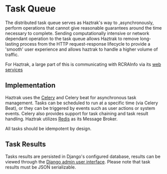 # Task Queue

The distributed task queue serves as Haztrak's way to ,asynchronously, perform
operations that cannot give reasonable guarantees around the time necessary to
complete. Sending computationally intensive or network dependant operation to
the task queue allows Haztrak to remove long-lasting process from the HTTP
request-response lifecycle to provide a 'smooth' user experience and allows
haztrak to handle a higher volume of traffic.

For Haztrak, a large part of this is communicating with RCRAInfo via
its [web services](https://github.com/USEPA/e-manifest)

## Implementation

Haztrak uses the [Celery](https://docs.celeryq.dev/en/stable/#) and Celery beat
for asynchronous task management. Tasks can be scheduled to run at a specific
time (via Celery Beat), or they can be triggered by events such as user actions
or system events. Celery also provides support for task chaining and task result
handling. Haztrak utilizes [Redis](https://redis.io/) as its Message Broker.

All tasks should be idempotent by design.

## Task Results

Tasks results are persisted in Django's configured database, results can be
viewed through
the [Django admin user interface](https://docs.djangoproject.com/en/stable/ref/contrib/admin/).
Please note that task results must be JSON serializable.
